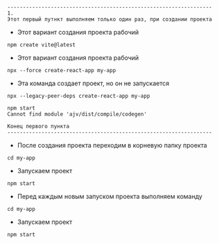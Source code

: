 ```text
------------------------------------------------------------------
1.
Этот первый путнкт выполняем только один раз, при создании проекта 
```
* Этот вариант создания проекта рабочий
```shell
npm create vite@latest
```

* Этот вариант создания проекта рабочий
```shell
npx --force create-react-app my-app
```

* Эта команда создает проект, но он не запускается
```shell
npx --legacy-peer-deps create-react-app my-app
```

```text
npm start
Cannot find module 'ajv/dist/compile/codegen'
```
```text
Конец первого пункта
------------------------------------------------------------------
```

* После создания проекта переходим в корневую папку проекта
```shell
cd my-app
```
* Запускаем проект
```shell
npm start
```
* Перед каждым новым запуском проекта выполняем команду
```shell
cd my-app
```
* Запускаем проект
```shell
npm start
```